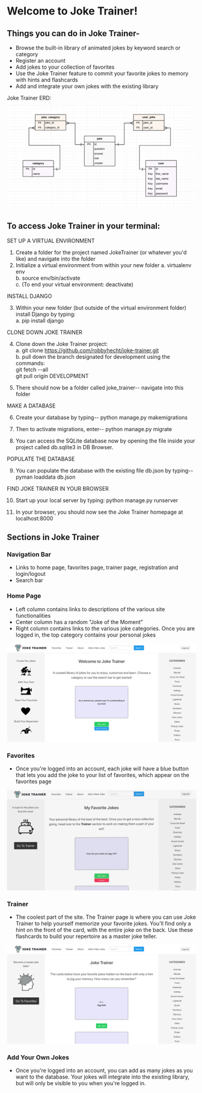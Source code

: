 # Welcome to Joke Trainer!

## Things you can do in Joke Trainer-

- Browse the built-in library of animated jokes by keyword search or category 
- Register an account
- Add jokes to your collection of favorites
- Use the Joke Trainer feature to commit your favorite jokes to memory with hints and flashcards
- Add and integrate your own jokes with the existing library


Joke Trainer ERD:
![Joke Trainer ERD](jt/static/jt/images/joke_trainer_erd.jpeg)

## To access Joke Trainer in your terminal:

SET UP A VIRTUAL ENVIRONMENT

1. Create a folder for the project named JokeTrainer (or whatever you'd like) and navigate into the folder
2. Initialize a virtual environment from within your new folder
a. virtualenv env<br />
b. source env/bin/activate<br />
c. (To end your virtual environment: deactivate)

INSTALL DJANGO

3. Within your new folder (but outside of the virtual environment folder) install Django by typing:<br />
a. pip install django

CLONE DOWN JOKE TRAINER

4. Clone down the Joke Trainer project:<br />
a. git clone https://github.com/robbyhecht/joke-trainer.git<br />
b. pull down the branch designated for development using the commands:<br />
git fetch --all<br />
git pull origin DEVELOPMENT<br />

5. There should now be a folder called joke_trainer-- navigate into this folder

MAKE A DATABASE

6. Create your database by typing-- 
python manage.py makemigrations

7. Then to activate migrations, enter-- python manage.py migrate

8. You can access the SQLite database now by opening the file inside your project called db.sqlite3 in DB Browser.

POPULATE THE DATABASE

9. You can populate the database with the existing file db.json by typing-- pyman loaddata db.json

FIND JOKE TRAINER IN YOUR BROWSER

10. Start up your local server by typing: python manage.py runserver

11. In your browser, you should now see the Joke Trainer homepage at localhost:8000

## Sections in Joke Trainer

### Navigation Bar

- Links to home page, favorites page, trainer page, registration and login/logout
- Search bar

### Home Page

- Left column contains links to descriptions of the various site functionalities
- Center column has a random "Joke of the Moment"
- Right column contains links to the various joke categories. Once you are logged in, the top category contains your personal jokes

![Joke Trainer ERD](jt/static/jt/images/joketrainer_home.jpg)

### Favorites

- Once you're logged into an account, each joke will have a blue button that lets you add the joke to your list of favorites, which appear on the favorites page

![Joke Trainer ERD](jt/static/jt/images/joketrainer_favorites.jpg)

### Trainer

- The coolest part of the site. The Trainer page is where you can use Joke Trainer to help yourself memorize your favorite jokes. You'll find only a hint on the front of the card, with the entire joke on the back. Use these flashcards to build your repertoire as a master joke teller.

![Joke Trainer ERD](jt/static/jt/images/joketrainer_trainer.jpg)

### Add Your Own Jokes

- Once you're logged into an account, you can add as many jokes as you want to the database. Your jokes will integrate into the existing library, but will only be visible to you when you're logged in.